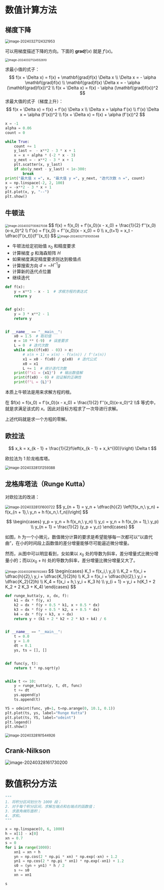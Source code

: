 # 数值计算方法

## 梯度下降

<img src="https://leafalice-image.oss-cn-hangzhou.aliyuncs.com/img/2024-03-27%2F7fbd3f482a53e2190e86e043cc5c6cda--18c7--image-20240327124321953.png" alt="image-20240327124321953" style="zoom:80%;" />

可以用梯度描述下降的方向。下面的 $\mathbf{grad} f(x)$ 就是 $f'(x)$。

<img src="https://leafalice-image.oss-cn-hangzhou.aliyuncs.com/img/2024-03-27%2F2614032cb89b5d618cd3529013b62d69--1aa3--image-20240327124552610.png" alt="image-20240327124552610" style="zoom: 67%;" />

求最小值的式子：
$$
f(x + \Delta x) = f(x) + \mathbf{grad}f(x) \Delta x \\
\Delta x = - \alpha \mathbf{grad}f(x) \\
\mathbf{grad}f(x) \Delta x = - \alpha (\mathbf{grad}f(x))^2 \\
f(x + \Delta x) = f(x) - \alpha (\mathbf{grad}f(x))^2
$$
求最大值的式子（梯度上升）：
$$
f(x + \Delta x) = f(x) + f'(x) \Delta x \\
\Delta x =  \alpha f'(x) \\
f'(x) \Delta x =  \alpha (f'(x))^2 \\
f(x + \Delta x) = f(x) + \alpha (f'(x))^2
$$

```python
x = -1
alpha = 0.06
count = 0

while True:
    count += 1
    y_last =  - x**2 - 3 * x + 1
    x = x + alpha * (-2 * x - 3)
    y_next = - x**2 - 3 * x + 1
    plt.scatter(x, y_last)
    if abs(y_next - y_last) < 1e-300:
        break
print("最大值 x =", x, "最大值 y =", y_next, "迭代次数 n =", count)
x = np.linspace(-2, 2, 100)
y = -x**2 - 3 * x + 1
plt.plot(x, y, "--")
plt.show()
```

## 牛顿法

<img src="https://leafalice-image.oss-cn-hangzhou.aliyuncs.com/img/2024-03-27%2F4409a7440f4b4728c6c2dc2355b77af6--9619--image-20240327130627038.png" alt="image-20240327130627038" style="zoom: 67%;" />
$$
f(x) = f(x_0) + f'(x_0)(x - x_0) + \frac{1}{2} f''(x_0)(x-x_0)^2 \\
f'(x) = f'(x_0) + f''(x_0)(x - x_0) = 0 \\
x_{t+1} = x_t - \dfrac{f'(x_t)}{f''(x_t)}
$$
<img src="https://leafalice-image.oss-cn-hangzhou.aliyuncs.com/img/2024-03-27%2F91e94e34ef0f36b7572117e5ff934c1e--c01c--image-20240327131005348.png" alt="image-20240327131005348" style="zoom:67%;" />

- 牛顿法给定初始值 $x_0$ 和精度要求
- 计算梯度 $g$ 和海森矩阵 $H$
- 如果梯度满足精度要求则达到极值点
- 计算搜索方向 $d=-H^{-1}g$
- 计算新的迭代点位置
- 继续迭代

```python
def f(x):
    y = x**3 - x - 1  # 求根方程的表达式
    return y


def g(x):
    y = 3 * x**2 - 1
    return y


if __name__ == "__main__":
    x0 = 1.5  # 取初值
    e = 10 ** (-9)  # 误差要求
    L = 0  # 迭代次数
    while abs((f(x0) - 0)) > e:
        # x(n + 1) = x(n) - f(x(n)) / f'(x(n))
        x1 = x0 - f(x0) / g(x0)  # 迭代公式
        x0 = x1
        L += 1  # 统计迭代次数
    print(f"x1 = {x1}")  # 输出数值解
    print(f(x0) - 0) # 验证解的正确性
    print(f"L = {L}")
```

本质上牛顿法是用来求解方程的根。

在 $f(x) = f(x_0) + f'(x_0)(x - x_0) + \frac{1}{2} f''(x_0)(x-x_0)^2 \\$ 等式中，就是求满足该式的 $x$。因此对目标方程求了一次导进行求解。

上述代码就是求一个方程的零解。

## 欧拉法

$$
x_k = x_{k - 1} + \frac{1}{2}f\left(x_{k - 1} + x_k^{(0)}\right) \Delta t
$$

欧拉法为 1 阶龙格库塔。

<img src="https://leafalice-image.oss-cn-hangzhou.aliyuncs.com/img/2024-03-28%2Fccfc7f2a6c786f6020fbf99a81773b65--6e51--image-20240328131259388.png" alt="image-20240328131259388" style="zoom:80%;" />

## 龙格库塔法（Runge Kutta）

对欧拉法的改进：

<img src="https://leafalice-image.oss-cn-hangzhou.aliyuncs.com/img/2024-03-28%2F0d12d736e9522b67c5c2532de0e11234--fee9--image-20240328131600722.png" alt="image-20240328131600722" style="zoom:80%;" />
$$
y_{n + 1} = y_n + \dfrac{h}{2} \left[f(x_n,\ y_n) + f(x_{n + 1},\ y_n + h f(x_n,\ f_n))\right]
$$

$$
\begin{cases}
y_p = y_n + h f(x_n,\ y_n) \\
y_c = y_n + h f(x_{n + 1},\ y_p) \\
y_{n + 1} = \frac{1}{2} (y_p + y_c)
\end{cases}
$$

如图，$h$ 为一个小微元，数值微分计算的要求是希望能够每一次都可以“以直代曲”，在小的时间段上函数值的差分增量能够尽可能逼近微分增量。

然而，从图中可以明显看到，女如果以 $x_0$ 处的导数为斜率，差分增量式比微分增量小的；而以$(x_0+h)$ 处的导数为斜率，差分增量比微分增量又大了。

<img src="https://leafalice-image.oss-cn-hangzhou.aliyuncs.com/img/2024-03-28%2F100e59f176f8281df3b86316a9834aaa--7451--image-20240328160102463.png" alt="image-20240328160102463" style="zoom:67%;" />
$$
\begin{cases}
K_1 = f(x_i,\ y_i) \\
K_2 = f(x_i + \dfrac{h}{2},\ y_i + \dfrac{K_1}{2}h) \\
K_3 = f(x_i + \dfrac{h}{2},\ y_i + \dfrac{K_2}{2}h) \\
K_4 = f(x_i + h,\ y_i + K_3 h) \\ 
y_{i + 1} = y_i + h(K_1 + 2 K_2 + 2 K_3 + K_4)
\end{cases}
$$

```python
def runge_kutta(y, x, dx, f):
    k1 = dx * f(y, x)
    k2 = dx * f(y + 0.5 * k1, x + 0.5 * dx)
    k3 = dx * f(y + 0.5 * k2, x + 0.5 * dx)
    k4 = dx * f(y + k3, x + dx)
    return y + (k1 + 2 * k2 + 2 * k3 + k4) / 6


if __name__ == "__main__":
    t = 0.0
    y = 1.0
    dt = 0.1
    ys, ts = [], []


def func(y, t):
    return t * np.sqrt(y)


while t <= 10:
    y = runge_kutta(y, t, dt, func)
    t += dt
    ys.append(y)
    ts.append(t)

YS = odeint(func, y0=1, t=np.arange(0, 10.1, 0.1))
plt.plot(ts, ys, label="Runge Kutta")
plt.plot(ts, YS, label="odeint")
plt.legend()
plt.show()
```

<img src="https://leafalice-image.oss-cn-hangzhou.aliyuncs.com/img/2024-03-28%2F14d7a815a55a761c3d7a9d669527c297--102f--image-20240328161544926.png" alt="image-20240328161544926" style="zoom:80%;" />

## Crank-Nilkson 

<img src="https://leafalice-image.oss-cn-hangzhou.aliyuncs.com/img/2024-03-28%2Ff25883bdce3c7ee8c546829e9cec462f--9ba8--image-20240328161730200.png" alt="image-20240328161730200"  />

# 数值积分方法

```python
"""
1. 将积分区间划分为 1000 段；
2. 对于每个积分区间，求解左端点和右端点的函数值；
3. 求直角梯形面积；
4. 求和。
"""

x = np.linspace(0, 6, 1000)
h = x[1] - x[0]
xn = 0.7
s = 0
for i in range(1000):
    xn1 = xn + h
    yn = np.cos(2 * np.pi * xn) * np.exp(-xn) + 1.2
    yn1 = np.cos(2 * np.pi * xn1) * np.exp(-xn1) + 1.2
    s0 = (yn + yn1) * h / 2
    s += s0
    xn = xn1

s
```

